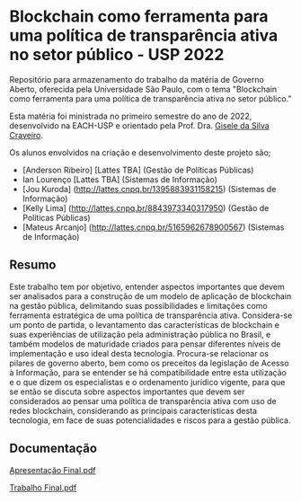 # Blockchain como ferramenta para uma política de transparência ativa no setor público - USP 2022

Repositório para armazenamento do trabalho da matéria de Governo Aberto, oferecida pela Universidade São Paulo, com o tema "Blockchain como ferramenta para uma política de transparência ativa no setor público."

Esta matéria foi ministrada no primeiro semestre do ano de 2022, desenvolvido na EACH-USP e orientado pela Prof. Dra. [Gisele da Silva Craveiro](http://buscatextual.cnpq.br/buscatextual/visualizacv.do?id=K4767519D0).

Os alunos envolvidos na criação e desenvolvimento deste projeto são;
* [Anderson Ribeiro] [Lattes TBA] (Gestão de Políticas Públicas) <br />
* Ian Lourenço [Lattes TBA] (Sistemas de Informação) <br />
* [Jou Kuroda]  (http://lattes.cnpq.br/1395883931158215) (Sistemas de Informação) <br />
* [Kelly Lima] (http://lattes.cnpq.br/8843973340317950) (Gestão de Políticas Públicas) <br />
* [Mateus Arcanjo] (http://lattes.cnpq.br/5165962678900567) (Sistemas de Informação) <br />

## Resumo

<p> Este trabalho tem por objetivo, entender  aspectos importantes que devem ser analisados para a construção de um modelo de aplicação de blockchain na gestão pública, delimitando suas possibilidades e limitações como ferramenta estratégica de uma política de transparência ativa. Considera-se um ponto de partida, o levantamento das características de blockchain e suas experiências de utilização pela administração pública no Brasil, e também modelos de maturidade criados para pensar diferentes níveis de implementação e uso ideal desta tecnologia. Procura-se relacionar os pilares de governo aberto, bem como os preceitos da legislação de Acesso à Informação, para se entender se há compatibilidade entre esta utilização e o que dizem os especialistas e o ordenamento jurídico vigente, para que se então se discuta sobre aspectos importantes que devem ser considerados ao pensar uma política de transparência ativa com uso de redes blockchain, considerando as principais características  desta tecnologia, em face de suas potencialidades e riscos para a gestão pública. </p>

## Documentação

[Apresentação Final.pdf](https://github.com/morfenza/Governo_Aberto_USP_2022_Blockchain/files/9136904/Apresentacao.Final.pdf)

[Trabalho Final.pdf](https://github.com/morfenza/Governo_Aberto_USP_2022_Blockchain/files/9137127/Trabalho.Final.Governo.Aberto.-.Blockchain.e.Transparencia.na.gestao.publica.pdf)
